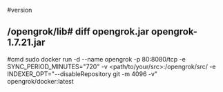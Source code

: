 #version
## /opengrok/lib# diff opengrok.jar opengrok-1.7.21.jar

#cmd
sudo docker run -d  --name opengrok -p 80:8080/tcp -e SYNC_PERIOD_MINUTES="720" -v <path/to/your/src>:/opengrok/src/ -e INDEXER_OPT="--disableRepository git -m 4096 -v"  opengrok/docker:latest
